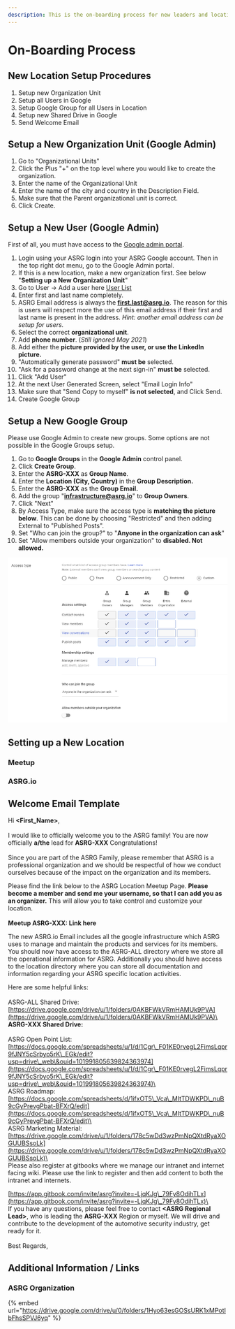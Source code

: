 ```yaml
---
description: This is the on-boarding process for new leaders and locations.
---
```


# On-Boarding Process

## New Location Setup Procedures

1. Setup new Organization Unit
2. Setup all Users in Google
3. Setup Google Group for all Users in Location
4. Setup new Shared Drive in Google
5. Send Welcome Email

## Setup a New Organization Unit (Google Admin)

1. Go to "Organizational Units"
2. Click the Plus "+" on the top level where you would like to create the organization.&#x20;
3. Enter the name of the Organizational Unit
4. Enter the name of the city and country in the Description Field.
5. Make sure that the Parent organizational unit is correct.&#x20;
6. Click Create.&#x20;

## Setup a New User (Google Admin)

First of all, you must have access to the [Google admin portal](https://admin.google.com/u/1/ac/home?hl=en).

1. Login using your ASRG login into your ASRG Google account. Then in the top right dot menu, go to the Google Admin portal.
2. If this is a new location, make a new organization first. See below "**Setting up a New Organization Unit**"
3. Go to User -> Add a user here [User List](https://admin.google.com/u/1/ac/users?hl=en)
4. Enter first and last name completely.&#x20;
5. ASRG Email address is always the **first.last@asrg.io**. The reason for this is users will respect more the use of this email address if their first and last name is present in the address. _Hint: another email address can be setup for users._&#x20;
6. Select the correct **organizational unit**. &#x20;
7. Add **phone number**. (_Still ignored May 2021_)
8. Add either the **picture provided by the user, or use the LinkedIn picture.**&#x20;
9. "Automatically generate password" **must be** selected.&#x20;
10. "Ask for a password change at the next sign-in" **must be** selected.&#x20;
11. Click "Add User"
12. At the next User Generated Screen, select "Email Login Info"
13. Make sure that "Send Copy to myself" **is not selected**, and Click Send.
14. Create Google Group

## Setup a New Google Group

Please use Google Admin to create new groups.  Some options are not possible in the Google Groups setup.

1. Go to **Google Groups** in the **Google Admin** control panel.&#x20;
2. Click **Create Group**.&#x20;
3. Enter the **ASRG-XXX** as **Group Name**.
4. Enter the **Location (City, Country)** in the **Group Description.**
5. Enter the **ASRG-XXX** as the **Group Email.**&#x20;
6. Add the group "**infrastructure@asrg.io**" to **Group Owners**.
7. Click "Next"
8. By Access Type, make sure the access type is **matching the picture below**.  This can be done by choosing "Restricted" and then adding External to "Published Posts".&#x20;
9. Set "Who can join the group?" to "**Anyone in the organization can ask**"
10. Set "Allow members outside your organization" to **disabled. Not allowed.**

![](<.gitbook/assets/image (4).png>)

## Setting up a New Location

### Meetup



### ASRG.io

##

## Welcome Email Template

Hi **\<First\_Name>**,  \
\
I would like to officially welcome you to the ASRG family!  You are now officially **a/the** lead for **ASRG-XXX** Congratulations!\
\
Since you are part of the ASRG Family, please remember that ASRG is a professional organization and we should be respectful of how we conduct ourselves because of the impact on the organization and its members.&#x20;

Please find the link below to the ASRG Location Meetup Page.  **Please become a member and send me your username, so that I can add you as an organizer.** This will allow you to take control and customize your location. \
\
**Meetup ASRG-XXX: Link here**

The new ASRG.io Email includes all the google infrastructure which ASRG uses to manage and maintain the products and services for its members.  You should now have access to the ASRG-ALL directory where we store all the operational information for ASRG. Additionally you should have access to the location directory where you can store all documentation and information regarding your ASRG specific location activities.

Here are some helpful links:\
\
ASRG-ALL Shared Drive: [https://drive.google.com/drive/u/1/folders/0AKBFWkVRmHAMUk9PVA](https://drive.google.com/drive/u/1/folders/0AKBFWkVRmHAMUk9PVA)\
\
**ASRG-XXX Shared Drive:**\
\
ASRG Open Point List: [https://docs.google.com/spreadsheets/u/1/d/1Cgr\_F01KE0rvegL2FimsLqpr9fJNY5cSrbyo5rK\_EGk/edit?usp=drive\_web\&ouid=101991805639824363974](https://docs.google.com/spreadsheets/u/1/d/1Cgr\_F01KE0rvegL2FimsLqpr9fJNY5cSrbyo5rK\_EGk/edit?usp=drive\_web\&ouid=101991805639824363974)\
\
ASRG Roadmap: [https://docs.google.com/spreadsheets/d/1ifxOT5\_Vca\_MItTDWKPD\_nuB9cGyPrevgPbat-BFXrQ/edit](https://docs.google.com/spreadsheets/d/1ifxOT5\_Vca\_MItTDWKPD\_nuB9cGyPrevgPbat-BFXrQ/edit)\
\
ASRG Marketing Material: [https://drive.google.com/drive/u/1/folders/178c5wDd3wzPmNpQXtdRyaXOGUUBSsoLk](https://drive.google.com/drive/u/1/folders/178c5wDd3wzPmNpQXtdRyaXOGUUBSsoLk)\
\
Please also register at gitbooks where we manage our intranet and internet facing wiki.  Please use the link to register and then add content to both the intranet and internets.

[https://app.gitbook.com/invite/asrg?invite=-LjqKJg\_79Fy8OdihTLx](https://app.gitbook.com/invite/asrg?invite=-LjqKJg\_79Fy8OdihTLx)\
\
If you have any questions, please feel free to contact **\<ASRG Regional Lead>**, who is leading the **ASRG-XXX** Region or myself.  We will drive and contribute to the development of the automotive security industry, get ready for it. \
\
Best Regards,

## Additional Information / Links

### ASRG Organization

{% embed url="https://drive.google.com/drive/u/0/folders/1Hyo63esGOSsURK1xMPotIbFhsSPVJ6yq" %}



